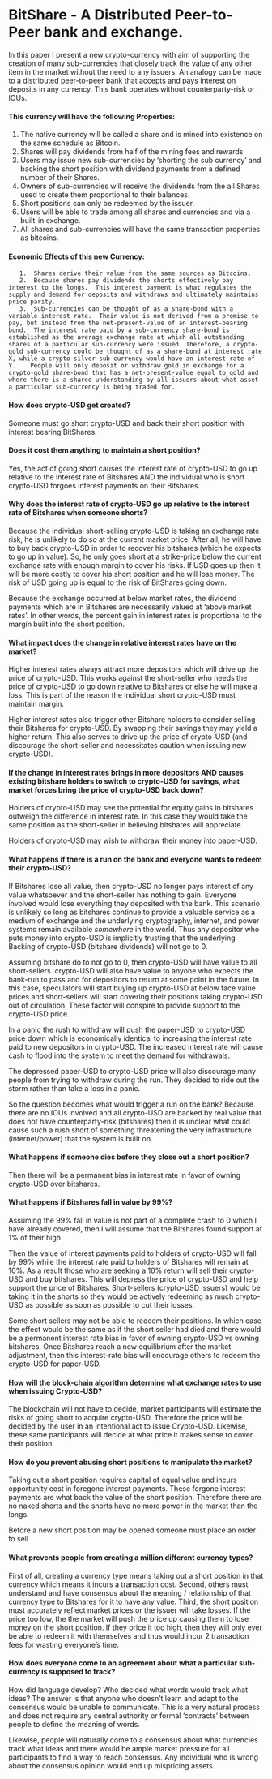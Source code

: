 BitShare - A Distributed Peer-to-Peer bank and exchange.
================================


In this paper I present a new crypto-currency with aim of supporting the creation of many sub-currencies that closely track the value of any other item in the market without the need to any issuers.  An analogy can be made to a distributed peer-to-peer bank that accepts and pays interest on deposits in any currency.  This bank operates without counterparty-risk or IOUs. 


#### This currency will have the following Properties:


1. The native currency will be called a share and is mined into existence on the same schedule as Bitcoin.
2. Shares will pay dividends from half of the mining fees and rewards 
3. Users may issue new sub-currencies by ‘shorting the sub currency’ and backing the short position with dividend payments from a defined number of their Shares.
4. Owners of sub-currencies will receive the dividends from the all Shares used to create them proportional to their balances. 
5. Short positions can only be redeemed by the issuer.
6. Users will be able to trade among all shares and currencies and via a built-in exchange.
7. All shares and sub-currencies will have the same transaction properties as bitcoins.  


#### Economic Effects of this new Currency:
       1.  Shares derive their value from the same sources as Bitcoins.
       2.  Because shares pay dividends the shorts effectively pay interest to the longs.  This interest payment is what regulates the supply and demand for deposits and withdraws and ultimately maintains price parity.   
       3.  Sub-currencies can be thought of as a share-bond with a variable interest rate.  Their value is not derived from a promise to pay, but instead from the net-present-value of an interest-bearing bond.  The interest rate paid by a sub-currency share-bond is established as the average exchange rate at which all outstanding shares of a particular sub-currency were issued. Therefore, a crypto-gold sub-currency could be thought of as a share-bond at interest rate X, while a crypto-silver sub-currency would have an interest rate of Y.    People will only deposit or withdraw gold in exchange for a crypto-gold share-bond that has a net-present-value equal to gold and where there is a shared understanding by all issuers about what asset a particular sub-currency is being traded for.


#### How does crypto-USD get created?
Someone must go short crypto-USD and back their short position with interest bearing BitShares.


#### Does it cost them anything to maintain a short position?
Yes, the act of going short causes the interest rate of crypto-USD to go up relative to the interest rate of  Bitshares  AND the individual who is short crypto-USD forgoes interest payments on their Bitshares.  


#### Why does the interest rate of crypto-USD go up relative to the interest rate of Bitshares when someone shorts?


Because the individual short-selling crypto-USD is taking an exchange rate risk, he is unlikely to do so at the current market price.   After all, he will have to buy back crypto-USD in order to recover his bitshares (which he expects to go up in value).   So, he only goes short at a strike-price below the current exchange rate with enough margin to cover his risks.   If USD goes up then it will be more costly to cover his short position and he will lose money.  The risk of USD going up is equal to the risk of BitShares going down.

Because the exchange occurred at below market rates, the dividend payments which are in Bitshares are necessarily valued at ‘above market rates’.  In other words, the percent gain in interest rates is proportional to the margin built into the short position.


#### What impact does the change in relative interest rates have on the market?


Higher interest rates always attract more depositors which will drive up the price of crypto-USD.  This works against the short-seller who needs the price of crypto-USD to go down relative to Bitshares or else he will make a loss.  This is part of the reason the individual short crypto-USD must maintain margin.


Higher interest rates also trigger other Bitshare holders to consider selling their Bitshares for crypto-USD.  By swapping their savings they may yield a higher return.  This also serves to drive up the price of crypto-USD (and discourage the short-seller and necessitates caution when issuing new crypto-USD).


#### If the change in interest rates brings in more depositors AND causes existing bitshare holders to switch to crypto-USD for savings, what market forces bring the price of crypto-USD back down?


Holders of crypto-USD may see the potential for equity gains in bitshares outweigh the difference in interest rate.   In this case they would take the same position as the short-seller in believing bitshares will appreciate.


Holders of crypto-USD may wish to withdraw their money into paper-USD.  




#### What happens if there is a run on the bank and everyone wants to redeem their crypto-USD?


If Bitshares lose all value, then crypto-USD no longer pays interest of any value whatsoever and the short-seller has nothing to gain.  Everyone involved would lose everything they deposited with the bank.  This scenario is unlikely so long as bitshares continue to provide a valuable service as a medium of exchange and the underlying cryptography, internet, and power systems remain available *somewhere* in the world.  Thus any depositor who puts money into crypto-USD is implicitly trusting that the underlying Backing of crypto-USD (bitshare dividends) will not go to 0.  


Assuming bitshare do to not go to 0, then crypto-USD will have value to all short-sellers.     crypto-USD will also have value to anyone who expects the bank-run to pass and for depositors to return at some point in the future.   In this case, speculators will start buying up crypto-USD at below face value prices and short-sellers will start covering their positions taking crypto-USD out of circulation.  These factor will conspire to provide support to the crypto-USD price.


In a panic the rush to withdraw will push the paper-USD to crypto-USD price down which is economically identical to increasing the interest rate paid to new depositors in crypto-USD.  The increased interest rate will cause cash to flood into the system to meet the demand for withdrawals.  


The depressed paper-USD to crypto-USD price will also discourage many people from trying to withdraw during the run.  They decided to ride out the storm rather than take a loss in a panic.


So the question becomes what would trigger a run on the bank?  Because there are no IOUs involved and all crypto-USD are backed by real value that does not have counterparty-risk (bitshares) then it is unclear what could cause such a rush short of something threatening the very infrastructure (internet/power) that the system is built on.   


#### What happens if someone dies before they close out a short position?


Then there will be a permanent bias in interest rate in favor of owning crypto-USD over bitshares.


#### What happens if Bitshares fall in value by 99%?


Assuming the 99% fall in value is not part of a complete crash to 0 which I have already covered, then I will assume that the Bitshares found support at 1% of their high.


Then the value of interest payments paid to holders of crypto-USD will fall by 99% while the interest rate paid to holders of Bitshares will remain at 10%.   As a result those who are seeking a 10% return will sell their crypto-USD and buy bitshares.  This will depress the price of crypto-USD and help support the price of Bitshares.   Short-sellers (crypto-USD issuers) would be taking it in the shorts so they would be actively redeeming as much crypto-USD as possible as soon as possible to cut their losses.  


Some short sellers may not be able to redeem their positions.  In which case the effect would be the same as if the short seller had died and there would be a permanent interest rate bias in favor of owning crypto-USD vs owning bitshares.   Once Bitshares reach a new equilibrium after the market adjustment, then this interest-rate bias will encourage others to redeem the crypto-USD for paper-USD.


#### How will the block-chain algorithm determine what exchange rates to use when issuing Crypto-USD?


The blockchain will not have to decide, market participants will estimate the risks of going short to acquire crypto-USD.  Therefore the price will be decided by the user in an intentional act to issue Crypto-USD.    Likewise, these same participants will decide at what price it makes sense to cover their position.


#### How do you prevent abusing short positions to manipulate the market?


Taking out a short position requires capital of equal value and incurs opportunity cost in foregone interest payments.  These forgone interest payments are what back the value of the short position.  Therefore there are no naked shorts and the shorts have no more power in the market than the longs.  


Before a new short position may be opened someone must place an order to sell


#### What prevents people from creating a million different currency types?


First of all, creating a currency type means taking out a short position in that currency which means it incurs a transaction cost.  Second, others must understand and have consensus about the meaning / relationship of that currency type to Bitshares for it to have any value.   Third, the short position must accurately reflect market prices or the issuer will take losses.  If the price too low, the the market will push the price up causing them to lose money on the short position.  If they price it too high, then they will only ever be able to redeem it with themselves and thus would incur 2 transaction fees for wasting everyone’s time.




#### How does everyone come to an agreement about what a particular sub-currency is supposed to track?


How did language develop?  Who decided what words would track what ideas?  The answer is that anyone who doesn’t learn and adapt to the consensus would be unable to communicate.  This is a very natural process and does not require any central authority or formal ‘contracts’ between people to define the meaning of words.  


Likewise, people will naturally come to a consensus about what currencies track what ideas and there would be ample market pressure for all participants to find a way to reach consensus.  Any individual who is wrong about the consensus opinion would end up mispricing assets.
